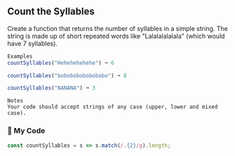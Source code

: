## Count the Syllables

Create a function that returns the number of syllables in a simple string. The string is made up of short repeated words like "Lalalalalalala" (which would have 7 syllables).
```js
Examples
countSyllables("Hehehehehehe") ➞ 6

countSyllables("bobobobobobobobo") ➞ 8

countSyllables("NANANA") ➞ 3
```
```
Notes
Your code should accept strings of any case (upper, lower and mixed case).
```
### :leaves: My Code
```js
const countSyllables = s => s.match(/.{2}/g).length;
```
